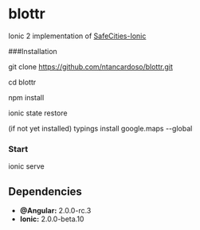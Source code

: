# blottr
Ionic 2 implementation of [SafeCities-Ionic](https://github.com/eabquina/safecities-ionic)

###Installation

git clone https://github.com/ntancardoso/blottr.git

cd blottr

npm install

ionic state restore

(if not yet installed)
typings install google.maps --global

### Start

ionic serve

## Dependencies

* **@Angular:** 2.0.0-rc.3
* **Ionic:** 2.0.0-beta.10
